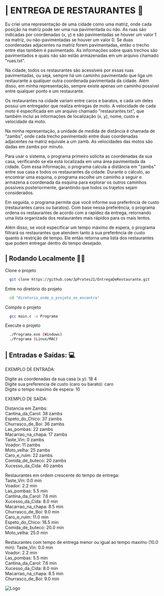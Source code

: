 
# | ENTREGA DE RESTAURANTES 🛵

Eu criei uma representação de uma cidade como uma matriz, onde cada posição na matriz pode ser uma rua pavimentada ou não. As ruas são indicadas por coordenadas (x, y) e são pavimentadas se houver um valor 1 na matriz, ou não-pavimentadas se houver um valor 0. Se duas coordenadas adjacentes na matriz forem pavimentadas, então o trecho entre elas também é pavimentado. As informações sobre quais trechos são pavimentados e quais não são estão armazenadas em um arquivo chamado "ruas.txt".

Na cidade, todos os restaurantes são acessíveis por essas ruas pavimentadas, ou seja, sempre há um caminho pavimentado que liga um restaurante a qualquer outra coordenada pavimentada da cidade. Além disso, em minha representação, sempre existe apenas um caminho possível entre qualquer ponto e um restaurante.

Os restaurantes na cidade variam entre caros e baratos, e cada um deles possui um entregador que realiza entregas de moto. A velocidade de cada moto é especificada em um arquivo chamado "restaurantes.txt", que também inclui as informações de localização (x, y), nome, custo e velocidade da moto.

Na minha representação, a unidade de medida de distância é chamada de “zambs”, onde cada trecho pavimentado entre duas coordenadas adjacentes na matriz equivale a um zamb. As velocidades das motos são dadas em zambs por minuto.

Para usar o sistema, o programa primeiro solicita as coordenadas da sua casa, verificando se ela está localizada em uma área pavimentada da cidade. Com essa informação, o programa calcula a distância em "zambs" entre sua casa e todos os restaurantes da cidade. Durante o cálculo, ao encontrar uma esquina, o programa escolhe um caminho a seguir e armazena a coordenada da esquina para explorar os outros caminhos possíveis posteriormente, garantindo que todos os trajetos sejam considerados.

Em seguida, o programa permite que você informe sua preferência de custo (restaurantes caros ou baratos). Com base nessa preferência, o programa ordena os restaurantes de acordo com a rapidez da entrega, retornando uma lista organizada dos restaurantes mais rápidos para os mais lentos.

Além disso, se você especificar um tempo máximo de espera, o programa filtrará os restaurantes que atendem tanto à sua preferência de custo quanto à restrição de tempo. Ele então retorna uma lista dos restaurantes que podem entregar dentro do tempo desejado.


## | Rodando Localmente 👨‍💻

Clone o projeto

```bash
  git clone https://github.com/JpPrates21/EntregaDeRestaurante.git
```

Entre no diretório do projeto

```bash
  cd "diretorio_onde_o_projeto_se_encontra"
```

Compile o projeto

```bash
  gcc main.c -o Programa
```

Execute o projeto

```bash
  ./Programa.exe (Windows)
  ./Programa (Linux/MAC)
```


## | Entradas e Saídas: 💻

EXEMPLO DE ENTRADA:

Digite as coordenadas da sua casa (x y): 18 4  
Digite sua preferencia de custo (caro ou barato): caro  
Digite o tempo maximo de espera: 10  



EXEMPLO DE SAÍDA:

Distancia em Zambs:  
Cantina_da_Carol: 38 zambs  
Espeto_do_Chico: 37 zambs  
Churrasco_de_Boi: 36 zambs  
Las_pombas: 22 zambs  
Macarrao_na_chapa: 17 zambs  
Taste_Vin: 0 zambs  
Voador: 11 zambs  
Moto_velha: 25 zambs  
Caro_e_ruim: 22 zambs  
Comida_de_buteco: 20 zambs  
Xucesso_da_Cida: 40 zambs  

Restaurantes em ordem crescente do tempo de entrega:  
Taste_Vin: 0.0 min  
Voador: 2.2 min  
Las_pombas: 5.5 min  
Cantina_da_Carol: 7.6 min  
Xucesso_da_Cida: 8.0 min  
Macarrao_na_chapa: 8.5 min  
Churrasco_de_Boi: 9.0 min  
Caro_e_ruim: 11.0 min  
Espeto_do_Chico: 18.5 min  
Comida_de_buteco: 20.0 min  
Moto_velha: 25.0 min  

Restaurantes com tempo de entrega menor ou igual ao tempo maximo (10.0 min):
Taste_Vin: 0.0 min  
Voador: 2.2 min  
Las_pombas: 5.5 min  
Cantina_da_Carol: 7.6 min  
Xucesso_da_Cida: 8.0 min  
Macarrao_na_chapa: 8.5 min  
Churrasco_de_Boi: 9.0 min  


![Logo](https://www.ufmg.br/online/arquivos/anexos/20091216_logo_ufmg.png)

